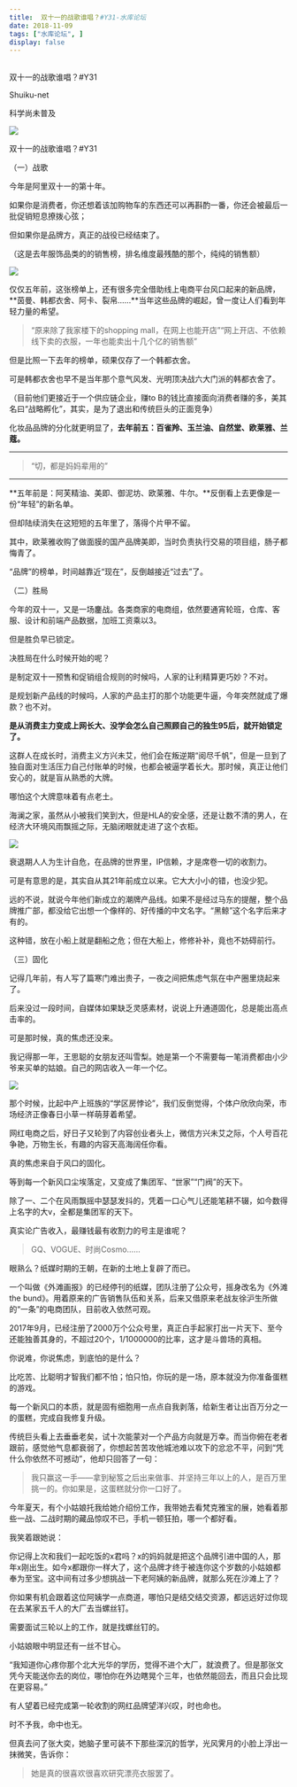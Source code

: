 ```yaml
---
title:  双十一的战歌谁唱？#Y31-水库论坛
date: 2018-11-09
tags: ["水库论坛", ]
display: false
---
```



## 



双十一的战歌谁唱？#Y31




Shuiku-net




科学尚未普及


<img class="" data-copyright="0" data-ratio="0.5625" data-s="300,640" src="https://mmbiz.qpic.cn/mmbiz_png/Ok4hZ0tV6r4anibSngialARZbxAPWPiahUwctmBK0adMUnvvdPEicJkaic83RCFqYrRyJico7oAEt5N5rIotGKiasJQnw/640?wx_fmt=png" data-type="png" data-w="560" style=""/>

双十一的战歌谁唱？#Y31



（一）战歌



今年是阿里双十一的第十年。

如果你是消费者，你还想着该加购物车的东西还可以再斟酌一番，你还会被最后一批促销短息撩拨心弦；



但如果你是品牌方，真正的战役已经结束了。



（这是去年服饰品类的的销售榜，排名维度最残酷的那个，纯纯的销售额）

<img class="" data-copyright="0" data-ratio="2.2296875" data-s="300,640" src="https://mmbiz.qpic.cn/mmbiz_jpg/Ok4hZ0tV6r4anibSngialARZbxAPWPiahUwb8af7fFVGQBn7ucQuYdFBu9oXD9aYbT7lltvso09jvFkxNr74vhPaQ/640?wx_fmt=jpeg" data-type="jpeg" data-w="640" style=""/>





仅仅五年前，这张榜单上，还有很多完全借助线上电商平台风口起来的新品牌，**茵曼、韩都衣舍、阿卡、裂帛……**当年这些品牌的崛起，曾一度让人们看到年轻力量的希望。



> “原来除了我家楼下的shopping mall，在网上也能开店”“网上开店、不依赖线下卖的衣服，一年也能卖出十几个亿的销售额”



但是比照一下去年的榜单，硕果仅存了一个韩都衣舍。



可是韩都衣舍也早不是当年那个意气风发、光明顶决战六大门派的韩都衣舍了。

（目前他们更接近于一个供应链企业，赚to B的钱比直接面向消费者赚的多，美其名曰“战略孵化”，其实，是为了退出和传统巨头的正面竞争）



化妆品品牌的分化就更明显了，**去年前五：百雀羚、玉兰油、自然堂、欧莱雅、兰蔻。**

****

> “切，都是妈妈辈用的”

****

**五年前是：阿芙精油、美即、御泥坊、欧莱雅、牛尔。**反倒看上去更像是一份“年轻”的新名单。

但却陆续消失在这短短的五年里了，落得个片甲不留。

其中，欧莱雅收购了做面膜的国产品牌美即，当时负责执行交易的项目组，肠子都悔青了。



“品牌”的榜单，时间越靠近“现在”，反倒越接近“过去”了。





（二）胜局



今年的双十一，又是一场鏖战。各类商家的电商组，依然要通宵轮班，仓库、客服、设计和前端产品数据，加班工资乘以3。

但是胜负早已锁定。



决胜局在什么时候开始的呢？



是制定双十一预售和促销组合规则的时候吗，人家的让利精算更巧妙？不对。

是规划新产品线的时候吗，人家的产品主打的那个功能更牛逼，今年突然就成了爆款？也不对。



**是从消费主力变成上网长大、没学会怎么自己照顾自己的独生95后，就开始锁定了。**



这群人在成长时，消费主义方兴未艾，他们会在叛逆期“阅尽千帆”，但是一旦到了独自面对生活压力自己付账单的时候，也都会被逼学着长大。那时候，真正让他们安心的，就是盲从熟悉的大牌。

哪怕这个大牌意味着有点老土。



海澜之家，虽然从小被我们笑到大，但是HLA的安全感，还是让数不清的男人，在经济大环境风雨飘摇之际，无脑闭眼就走进了这个衣柜。



<img class="" data-copyright="0" data-ratio="0.18213660245183888" data-s="300,640" src="https://mmbiz.qpic.cn/mmbiz_png/Ok4hZ0tV6r4anibSngialARZbxAPWPiahUw9lIsCoiaVyLXCA4jllAiavAYQavIyh8VA4t8PtibnyDUw69l8ia0nLlW3g/640?wx_fmt=png" data-type="png" data-w="571" style=""/>



衰退期人人为生计自危，在品牌的世界里，IP信赖，才是席卷一切的收割力。



可是有意思的是，其实自从其21年前成立以来。它大大小小的错，也没少犯。

远的不说，就说今年他们新成立的潮牌产品线。如果不是经过马东的提醒，整个品牌推广部，都没给它出想一个像样的、好传播的中文名字。“黑鲸”这个名字后来才有的。



这种错，放在小船上就是翻船之危；但在大船上，修修补补，竟也不妨碍前行。





（三）固化



记得几年前，有人写了篇寒门难出贵子，一夜之间把焦虑气氛在中产圈里烧起来了。

后来没过一段时间，自媒体如果缺乏灵感素材，说说上升通道固化，总是能出高点击率的。



可是那时候，真的焦虑还没来。

我记得那一年，王思聪的女朋友还叫雪梨。她是第一个不需要每一笔消费都由小少爷来买单的姑娘。自己的网店收入一年一个亿。



<img class="" data-copyright="0" data-ratio="0.5625" data-s="300,640" src="https://mmbiz.qpic.cn/mmbiz_png/Ok4hZ0tV6r4anibSngialARZbxAPWPiahUwctmBK0adMUnvvdPEicJkaic83RCFqYrRyJico7oAEt5N5rIotGKiasJQnw/640?wx_fmt=png" data-type="png" data-w="560" style=""/>



那个时候，比起中产上班族的“学区房悖论”，我们反倒觉得，个体户欣欣向荣，市场经济正像春日小草一样萌芽着希望。

网红电商之后，好日子又轮到了内容创业者头上，微信方兴未艾之际，个人号百花争艳，万物生长，有趣的内容天高海阔任你看。



真的焦虑来自于风口的固化。

等到每一个新风口尘埃落定，又变成了集团军、“世家”“门阀”的天下。

除了一、二个在风雨飘摇中瑟瑟发抖的，凭着一口心气儿还能笔耕不辍，如今数得上名字的大v，全都是集团军的天下。



真实论广告收入，最赚钱最有收割力的号主是谁呢？



> GQ、VOGUE、时尚Cosmo……



眼熟么？纸媒时期的王朝，在新的土地上复辟了而已。



一个叫做《外滩画报》的已经停刊的纸媒，团队注册了公众号，摇身改名为《外滩the bund》。用着原来的广告销售队伍和关系，后来又借原来老战友徐沪生所做的“一条”的电商团队，目前收入依然可观。



2017年9月，已经注册了2000万个公众号里，真正白手起家打出一片天下、至今还能独善其身的，不超过20个，1/1000000的比率，这才是斗兽场的真相。



你说难，你说焦虑，到底怕的是什么？

比吃苦、比聪明才智我们都不怕；怕只怕，你玩的是一场，原本就没为你准备蛋糕的游戏。

每一个新风口的本质，就是固有细胞用一点点自我剥落，给新生者让出百万分之一的蛋糕，完成自我修复升级。



传统巨头看上去垂垂老矣，试十次能蒙对一个产品方向就是万幸。而当你俯在老者跟前，感觉他气息都衰弱了，你想起苦苦攻他城池难以攻下的忿忿不平，问到“凭什么你依然不可撼动”，他却只回答了一句：



> 我只赢这一手——拿到秘笈之后出来做事、并坚持三年以上的人，是百万里挑一的。你如果是，这蛋糕就分你一口好了。





今年夏天，有个小姑娘托我给她介绍份工作，我带她去看梵克雅宝的展，她看着那些一战、二战时期的藏品惊叹不已，手机一顿狂拍，哪一个都好看。



我笑着跟她说：



你记得上次和我们一起吃饭的x君吗？x的妈妈就是把这个品牌引进中国的人，那年x刚出生。如今x都跟你一样大了，这个品牌才终于被连你这个岁数的小姑娘都奉为至宝。这中间有过多少想挑战一下老阿姨的新品牌，就那么死在沙滩上了？

你如果有机会跟着这位阿姨学一点商道，哪怕只是结交结交资源，都远远好过你现在去某家五千人的大厂去当螺丝钉。

需要面试三轮以上的工作，就是找螺丝钉的。



小姑娘眼中明显还有一丝不甘心。



“我知道你心疼你那个北大光华的学历，觉得不进个大厂，就浪费了。但是那张文凭今天能送你去的岗位，哪怕你在外边瞎晃个三年，也依然能回去，而且只会比现在更容易。”



有人望着已经完成第一轮收割的网红品牌望洋兴叹，时也命也。

时不予我，命中也无。

但真去问了张大奕，她脑子里可装不下那些深沉的哲学，光风霁月的小脸上浮出一抹微笑，告诉你：



> 她是真的很喜欢很喜欢研究漂亮衣服罢了。
